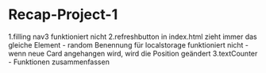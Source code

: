 # Recap-Project-1

1.filling nav3 funktioniert nicht 
2.refreshbutton in index.html zieht immer das gleiche Element
    - random Benennung für localstorage funktioniert nicht
    - wenn neue Card angehangen wird, wird die Position geändert 
3.textCounter - Funktionen zusammenfassen 